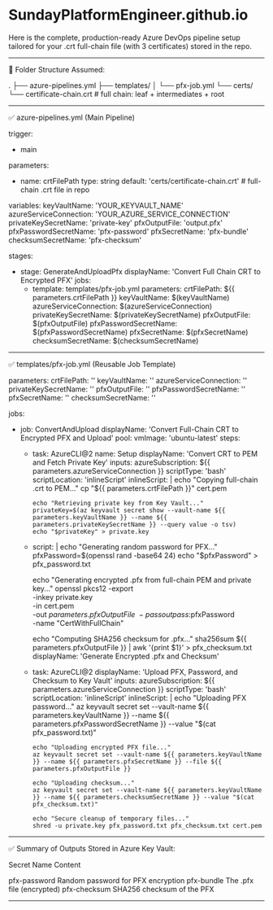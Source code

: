 # SundayPlatformEngineer.github.io

Here is the complete, production-ready Azure DevOps pipeline setup tailored for your .crt full-chain file (with 3 certificates) stored in the repo.


---

📁 Folder Structure Assumed:

.
├── azure-pipelines.yml
├── templates/
│   └── pfx-job.yml
└── certs/
    └── certificate-chain.crt  # full chain: leaf + intermediates + root


---

✅ azure-pipelines.yml (Main Pipeline)

trigger:
- main

parameters:
  - name: crtFilePath
    type: string
    default: 'certs/certificate-chain.crt'  # full-chain .crt file in repo

variables:
  keyVaultName: 'YOUR_KEYVAULT_NAME'
  azureServiceConnection: 'YOUR_AZURE_SERVICE_CONNECTION'
  privateKeySecretName: 'private-key'
  pfxOutputFile: 'output.pfx'
  pfxPasswordSecretName: 'pfx-password'
  pfxSecretName: 'pfx-bundle'
  checksumSecretName: 'pfx-checksum'

stages:
- stage: GenerateAndUploadPfx
  displayName: 'Convert Full Chain CRT to Encrypted PFX'
  jobs:
  - template: templates/pfx-job.yml
    parameters:
      crtFilePath: ${{ parameters.crtFilePath }}
      keyVaultName: $(keyVaultName)
      azureServiceConnection: $(azureServiceConnection)
      privateKeySecretName: $(privateKeySecretName)
      pfxOutputFile: $(pfxOutputFile)
      pfxPasswordSecretName: $(pfxPasswordSecretName)
      pfxSecretName: $(pfxSecretName)
      checksumSecretName: $(checksumSecretName)


---

✅ templates/pfx-job.yml (Reusable Job Template)

parameters:
  crtFilePath: ''
  keyVaultName: ''
  azureServiceConnection: ''
  privateKeySecretName: ''
  pfxOutputFile: ''
  pfxPasswordSecretName: ''
  pfxSecretName: ''
  checksumSecretName: ''

jobs:
- job: ConvertAndUpload
  displayName: 'Convert Full-Chain CRT to Encrypted PFX and Upload'
  pool:
    vmImage: 'ubuntu-latest'
  steps:

  - task: AzureCLI@2
    name: Setup
    displayName: 'Convert CRT to PEM and Fetch Private Key'
    inputs:
      azureSubscription: ${{ parameters.azureServiceConnection }}
      scriptType: 'bash'
      scriptLocation: 'inlineScript'
      inlineScript: |
        echo "Copying full-chain .crt to PEM..."
        cp "${{ parameters.crtFilePath }}" cert.pem

        echo "Retrieving private key from Key Vault..."
        privateKey=$(az keyvault secret show --vault-name ${{ parameters.keyVaultName }} --name ${{ parameters.privateKeySecretName }} --query value -o tsv)
        echo "$privateKey" > private.key

  - script: |
      echo "Generating random password for PFX..."
      pfxPassword=$(openssl rand -base64 24)
      echo "$pfxPassword" > pfx_password.txt

      echo "Generating encrypted .pfx from full-chain PEM and private key..."
      openssl pkcs12 -export \
        -inkey private.key \
        -in cert.pem \
        -out ${{ parameters.pfxOutputFile }} \
        -passout pass:$pfxPassword \
        -name "CertWithFullChain"

      echo "Computing SHA256 checksum for .pfx..."
      sha256sum ${{ parameters.pfxOutputFile }} | awk '{print $1}' > pfx_checksum.txt
    displayName: 'Generate Encrypted .pfx and Checksum'

  - task: AzureCLI@2
    displayName: 'Upload PFX, Password, and Checksum to Key Vault'
    inputs:
      azureSubscription: ${{ parameters.azureServiceConnection }}
      scriptType: 'bash'
      scriptLocation: 'inlineScript'
      inlineScript: |
        echo "Uploading PFX password..."
        az keyvault secret set --vault-name ${{ parameters.keyVaultName }} --name ${{ parameters.pfxPasswordSecretName }} --value "$(cat pfx_password.txt)"

        echo "Uploading encrypted PFX file..."
        az keyvault secret set --vault-name ${{ parameters.keyVaultName }} --name ${{ parameters.pfxSecretName }} --file ${{ parameters.pfxOutputFile }}

        echo "Uploading checksum..."
        az keyvault secret set --vault-name ${{ parameters.keyVaultName }} --name ${{ parameters.checksumSecretName }} --value "$(cat pfx_checksum.txt)"

        echo "Secure cleanup of temporary files..."
        shred -u private.key pfx_password.txt pfx_checksum.txt cert.pem


---

✅ Summary of Outputs Stored in Azure Key Vault:

Secret Name	Content

pfx-password	Random password for PFX encryption
pfx-bundle	The .pfx file (encrypted)
pfx-checksum	SHA256 checksum of the PFX



---

